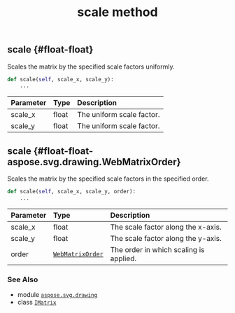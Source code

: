 ﻿---
title: scale method
second_title: Aspose.SVG for Python via .NET API References
description: 
type: docs
weight: 90
url: /python-net/aspose.svg.drawing/imatrix/scale/
is_root: false
---

## scale {#float-float}

Scales the matrix by the specified scale factors uniformly.



```python
def scale(self, scale_x, scale_y):
    ...
```


| Parameter | Type | Description |
| :- | :- | :- |
| scale_x | float | The uniform scale factor. |
| scale_y | float | The uniform scale factor. |


## scale {#float-float-aspose.svg.drawing.WebMatrixOrder}

Scales the matrix by the specified scale factors in the specified order.



```python
def scale(self, scale_x, scale_y, order):
    ...
```


| Parameter | Type | Description |
| :- | :- | :- |
| scale_x | float | The scale factor along the x-axis. |
| scale_y | float | The scale factor along the y-axis. |
| order | [`WebMatrixOrder`](/svg/python-net/aspose.svg.drawing/webmatrixorder) | The order in which scaling is applied. |



### See Also
* module [`aspose.svg.drawing`](../../)
* class [`IMatrix`](/svg/python-net/aspose.svg.drawing/imatrix)
